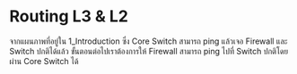 # Routing L3 & L2

จากแผนภาพที่อยู่ใน 1_Introduction ซึ่ง Core Switch สามารถ ping แล้วเจอ Firewall และ Switch ปกติได้แล้ว ขั้นตอนต่อไปเราต้องการให้ Firewall สามารถ ping ไปที่ Switch ปกติโดยผ่าน Core Switch ได้
